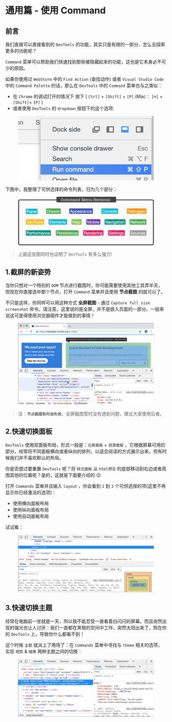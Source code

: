 

# 通用篇 - 使用 Command

## 前言

我们直接可以直接看到的 `DevTools` 的功能，其实只是有限的一部分，怎么去探索更多的功能呢？

`Command` 菜单可以帮助我们快速找到那些被隐藏起来的功能，这也是它本身必不可少的原因。

如果你使用过 `WebStorm` 中的 `Find Action` (查找动作) 或者 `Visual Studio Code` 中的 `Command Palette` 的话，那么在 `DevTools` 中的 `Command` 菜单也与之类似：

*  在 `Chrome` 的调试打开的情况下 按下 [ `Ctrl]` + `[Shift]` + `[P]` (Mac： `[⌘]` + `[Shift]`+ `[P]` )
*  或者使用 `DevTools` 的 `dropdown` 按钮下的这个选项:

<figure><img src="./_assets/img_1609449714164.png" /><figcaption></figcaption></figure>

下图中，我整理了可供选择的命令列表，归为几个部分：

<figure><img src="./_assets/img_1609449714207.png" /><figcaption></figcaption></figure>

>上面这张图同时也证明了 `DevTools` 有多么强力!

## 1.截屏的新姿势

当你只想对一个特别的 `DOM` 节点进行截图时，你可能需要使用其他工具弄半天，但现在你直接选中那个节点，打开 `Command` 菜单并且使用 **节点截图** 的就可以了。

不只是这样，你同样可以用这种方式 **全屏截图** - 通过 `Capture full size screenshot` 命令。请注意，这里说的是全屏，并不是嵌入页面的一部分。一般来说这可是得使用浏览器插件才能做到的事情！

<figure><img src="./_assets/img_1609449714436.gif" /><figcaption></figcaption></figure>

>注：**`节点截图有时会失效`**，全屏截图暂时没有遇到问题，建议大家使用后者。

## 2.快速切换面板

`DevTools` 使用双面板布局，形式一般是：`元素面板` + `资源面板` ，它根据屏幕可用的部分，经常将不同面板横向或者纵向的排列，以适合阅读的方式展示出来。但有时候我们并不喜欢默认的布局。

你是否想过要重置 `DevTools` 呢？将 `样式面板` 从 `html预览` 的底部移动到右边或者周围其他的位置呢？是的，这就是下面要介绍的 😉

打开 `Commands` 菜单并且输入 `layout` ，你会看到 `2` 到 `3` 个可供选择的项(这里不再显示你已经激活的选项)：

*  使用横向面板布局
*  使用纵向面板布局
*  使用自动面板布局

试试看：

<figure><img src="./_assets/img_1609449714573.gif" /><figcaption></figcaption></figure>

## 3.快速切换主题

经常在电脑前一坐就是一天，所以我不能忍受一直看着白闪闪的屏幕。而且突然出现的强光也让人讨厌：我们一直都在黑暗的空间中工作，突然太阳出来了，照在你的 `DevTools` 上，导致你什么都看不到！

这个时候 `主题` 就派上了用场了：在 `Commands` 菜单中寻找与 `theme` 相关的选项，实现 `明亮` & `暗黑` 两种主题之间的切换：

<figure><img src="./_assets/img_1609449714741.gif" /><figcaption></figcaption></figure>


            